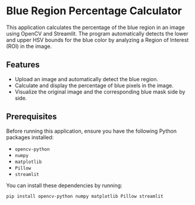 # Blue Region Percentage Calculator

This application calculates the percentage of the blue region in an image using OpenCV and Streamlit. The program automatically detects the lower and upper HSV bounds for the blue color by analyzing a Region of Interest (ROI) in the image.

## Features
- Upload an image and automatically detect the blue region.
- Calculate and display the percentage of blue pixels in the image.
- Visualize the original image and the corresponding blue mask side by side.

## Prerequisites
Before running this application, ensure you have the following Python packages installed:
- `opencv-python`
- `numpy`
- `matplotlib`
- `Pillow`
- `streamlit`

You can install these dependencies by running:

```bash
pip install opencv-python numpy matplotlib Pillow streamlit
